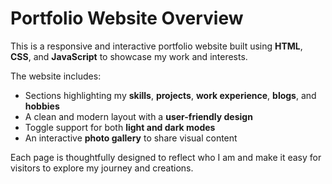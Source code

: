 # Portfolio Website Overview

This is a responsive and interactive portfolio website built using **HTML**, **CSS**, and **JavaScript** to showcase my work and interests.

The website includes:

- Sections highlighting my **skills**, **projects**, **work experience**, **blogs**, and **hobbies**
- A clean and modern layout with a **user-friendly design**
- Toggle support for both **light and dark modes**
- An interactive **photo gallery** to share visual content

Each page is thoughtfully designed to reflect who I am and make it easy for visitors to explore my journey and creations.
